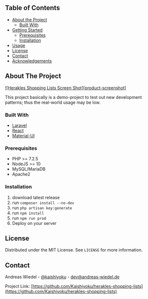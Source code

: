 ## Table of Contents

* [About the Project](#about-the-project)
  * [Built With](#built-with)
* [Getting Started](#getting-started)
  * [Prerequisites](#prerequisites)
  * [Installation](#installation)
* [Usage](#usage)
* [License](#license)
* [Contact](#contact)
* [Acknowledgements](#acknowledgements)



<!-- ABOUT THE PROJECT -->
## About The Project

[![Herakles Shopping Lists Screen Shot][product-screenshot]](https://i.imgur.com/E6jSDe2.png)

This project basically is a demo-project to test out new development patterns; thus the real-world usage may be low.


### Built With

* [Laravel](https://laravel.com)
* [React](https://reactjs.org/)
* [Material-UI](https://material-ui.com/)


### Prerequisites

* PHP >= 7.2.5
* NodeJS >= 10
* MySQL/MariaDB
* Apache2


### Installation

1. download latest release
2. run `composer install --no-dev`
3. run `php artisan key:generate`
4. run `npm install`
5. run `npm run prod`
6. Deploy on your server


## License

Distributed under the MIT License. See `LICENSE` for more information.


## Contact

Andreas Wiedel - [@kaishiyoku](https://twitter.com/kaishiyoku) - dev@andreas-wiedel.de

Project Link: [https://github.com/Kaishiyoku/herakles-shopping-lists](https://github.com/Kaishiyoku/herakles-shopping-lists)
